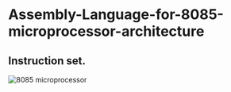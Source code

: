 # Assembly-Language-for-8085-microprocessor-architecture

## Instruction set.
![8085 microprocessor]()

